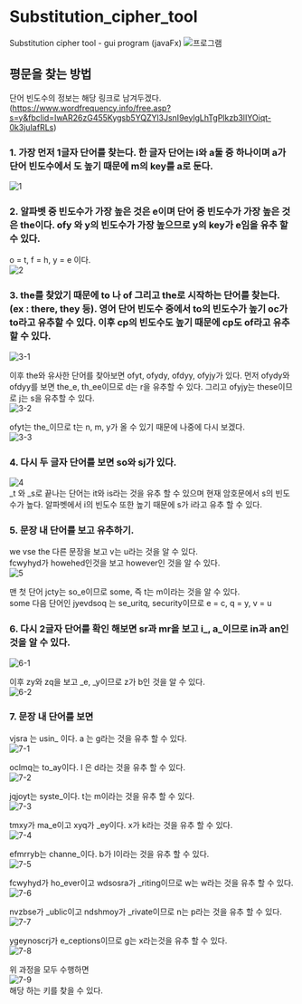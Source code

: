 # Substitution_cipher_tool
Substitution cipher tool - gui program (javaFx)
![프로그램](https://user-images.githubusercontent.com/58020519/106418507-d0282d80-6499-11eb-9b74-295e0c3869fb.png)

## 평문을 찾는 방법

단어 빈도수의 정보는 해당 링크로 남겨두겠다. 
(https://www.wordfrequency.info/free.asp?s=y&fbclid=IwAR26zG455Kygsb5YQZYl3JsnI9eylgLhTgPlkzb3lIYOiqt-0k3juIafRLs)

### 1. 가장 먼저 1글자 단어를 찾는다. 한 글자 단어는 i와 a둘 중 하나이며 a가 단어 빈도수에서 도 높기 때문에 m의 key를 a로 둔다.
![1](https://user-images.githubusercontent.com/58020519/106418729-56447400-649a-11eb-94e4-85cb2b45a95c.png)

### 2. 알파벳 중 빈도수가 가장 높은 것은 e이며 단어 중 빈도수가 가장 높은 것은 the이다. ofy 와 y의 빈도수가 가장 높으므로 y의 key가 e임을 유추 할 수 있다.
o = t, f = h, y = e 이다.  
![2](https://user-images.githubusercontent.com/58020519/106418770-69574400-649a-11eb-99ba-18b69d88e421.png)

### 3. the를 찾았기 때문에 to 나 of 그리고 the로 시작하는 단어를 찾는다. (ex : there, they 등). 영어 단어 빈도수 중에서 to의 빈도수가 높기 oc가 to라고 유추할 수 있다. 이후 cp의 빈도수도 높기 때문에 cp도 of라고 유추할 수 있다. 
![3-1](https://user-images.githubusercontent.com/58020519/106418781-6e1bf800-649a-11eb-846f-fd325a7c6f2b.png)

이후 the와 유사한 단어를 찾아보면 ofyt, ofydy, ofdyy, ofyjy가 있다. 먼저 ofydy와 ofdyy를 보면 the_e, th_ee이므로 d는 r을 유추할 수 있다. 그리고 ofyjy는 these이므로 j는 s을 유추할 수 있다.  
![3-2](https://user-images.githubusercontent.com/58020519/106418793-74aa6f80-649a-11eb-8685-3c16658a72b8.png)

ofyt는 the_이므로 t는 n, m, y가 올 수 있기 때문에 나중에 다시 보겠다.  
![3-3](https://user-images.githubusercontent.com/58020519/106418800-7a07ba00-649a-11eb-83f0-bc07205bef44.png)

### 4. 다시 두 글자 단어를 보면 so와 sj가 있다.
![4](https://user-images.githubusercontent.com/58020519/106418812-80963180-649a-11eb-83be-b9bf76970cf0.png)  
_t 와 _s로 끝나는 단어는 it와 is라는 것을 유추 할 수 있으며 현재 암호문에서 s의 빈도수가 높다. 알파벳에서 i의 빈도수 또한 높기 때문에 s가 i라고 유추 할 수 있다.

### 5. 문장 내 단어를 보고 유추하기.
we vse the 다른 문장을 보고 v는 u라는 것을 알 수 있다.  
fcwyhyd가 howehed인것을 보고 however인 것을 알 수 있다.  
![5](https://user-images.githubusercontent.com/58020519/106418822-84c24f00-649a-11eb-824d-a8ef81c69f8e.png)  

맨 첫 단어 jcty는 so_e이므로 some, 즉 t는 m이라는 것을 알 수 있다.  
some 다음 단어인 jyevdsoq 는 se_uritq, security이므로 e = c, q = y, v = u  

### 6. 다시 2글자 단어를 확인 해보면 sr과 mr을 보고 i_, a_이므로 in과 an인 것을 알 수 있다.
![6-1](https://user-images.githubusercontent.com/58020519/106418836-8ab83000-649a-11eb-93c3-1fe3f0b8daef.png)  

이후 zy와 zq을 보고 _e, _y이므로 z가 b인 것을 알 수 있다.  
![6-2](https://user-images.githubusercontent.com/58020519/106418849-8ee44d80-649a-11eb-8361-a4a65879b648.png)  


### 7. 문장 내 단어를 보면
vjsra 는 usin_ 이다. a 는 g라는 것을 유추 할 수 있다.  
 ![7-1](https://user-images.githubusercontent.com/58020519/106418865-999ee280-649a-11eb-8f75-a16f3c14f131.png)  

oclmq는 to_ay이다. l 은 d라는 것을 유추 할 수 있다.  
![7-2](https://user-images.githubusercontent.com/58020519/106418874-9c99d300-649a-11eb-82ce-fb3fee1fe93e.png)  

jqjoyt는 syste_이다. t는 m이라는 것을 유추 할 수 있다.  
![7-3](https://user-images.githubusercontent.com/58020519/106418899-a7546800-649a-11eb-8e05-87e2332fbf99.png)  

tmxy가 ma_e이고 xyq가 _ey이다. x가 k라는 것을 유추 할 수 있다.  
![7-4](https://user-images.githubusercontent.com/58020519/106418946-b804de00-649a-11eb-8ce8-86c724e8265c.png)  

efmrryb는 channe_이다. b가 l이라는 것을 유추 할 수 있다.  
![7-5](https://user-images.githubusercontent.com/58020519/106418954-bd622880-649a-11eb-99bb-b7f5624d02b6.png)  

fcwyhyd가 ho_ever이고 wdsosra가 _riting이므로 w는 w라는 것을 유추 할 수 있다.  
![7-6](https://user-images.githubusercontent.com/58020519/106418961-c2bf7300-649a-11eb-86f0-0d60c468eb02.png)  

nvzbse가 _ublic이고 ndshmoy가 _rivate이므로 n는 p라는 것을 유추 할 수 있다.  
![7-7](https://user-images.githubusercontent.com/58020519/106418973-c8b55400-649a-11eb-869a-62001983f5f5.png)  

ygeynoscrj가 e_ceptions이므로 g는 x라는것을 유추 할 수 있다.  
![7-8](https://user-images.githubusercontent.com/58020519/106418995-d074f880-649a-11eb-8e2e-14731e206a77.png)  

위 과정을 모두 수행하면  
![7-9](https://user-images.githubusercontent.com/58020519/106419000-d36fe900-649a-11eb-9a2d-6d66d8469fa0.png)  
해당 하는 키를 찾을 수 있다.

